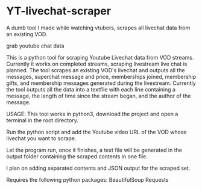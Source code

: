# YT-livechat-scraper
A dumb tool I made while watching vtubers, scrapes all livechat data from an existing VOD.

grab youtube chat data

This is a python tool for scraping Youtube Livechat data from VOD streams. 
Currently it works on completed streams, scraping livestream live chat is planned.
The tool scrapes an existing VOD's livechat and outputs all the messages, superchat message and price, memberships joined, membership gifts, and membership messages 
generated during the livestream.
Currently the tool outputs all the data into a textfile with each line containing a message, the length of time since the stream began, and the author of the message.

USAGE:
  This tool works in python3, download the project and open a terminal in the root directory.
  
  Run the python script and add the Youtube video URL of the VOD whose livechat you want to scrape.
  
  Let the program run, once it finishes, a text file will be generated in the output folder containing the scraped contents in one file.

I plan on adding separated contents and JSON output for the scraped set.

Requires the following python packages:
  BeautifulSoup
  Requests
  
  
  
